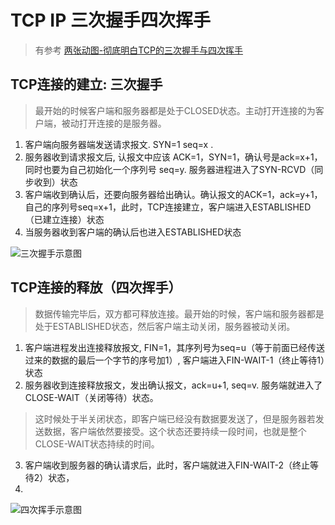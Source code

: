 # TCP IP 三次握手四次挥手
> 有参考 [两张动图-彻底明白TCP的三次握手与四次挥手](https://blog.csdn.net/qzcsu/article/details/72861891)


## TCP连接的建立: 三次握手

> 最开始的时候客户端和服务器都是处于CLOSED状态。主动打开连接的为客户端，被动打开连接的是服务器。

1. 客户端向服务器端发送请求报文. SYN=1 seq=x .
2. 服务器收到请求报文后, 认报文中应该 ACK=1，SYN=1，确认号是ack=x+1，同时也要为自己初始化一个序列号 seq=y. 服务器进程进入了SYN-RCVD（同步收到）状态
3. 客户端收到确认后，还要向服务器给出确认。确认报文的ACK=1，ack=y+1，自己的序列号seq=x+1，此时，TCP连接建立，客户端进入ESTABLISHED（已建立连接）状态
4. 当服务器收到客户端的确认后也进入ESTABLISHED状态


![三次握手示意图](https://cdn.jansora.com/files/uPic/2022/06/14/rmeVqJ.jpg)








## TCP连接的释放（四次挥手）

> 数据传输完毕后，双方都可释放连接。最开始的时候，客户端和服务器都是处于ESTABLISHED状态，然后客户端主动关闭，服务器被动关闭。

1. 客户端进程发出连接释放报文, FIN=1，其序列号为seq=u（等于前面已经传送过来的数据的最后一个字节的序号加1）, 客户端进入FIN-WAIT-1（终止等待1）状态
2. 服务器收到连接释放报文，发出确认报文，ack=u+1, seq=v. 服务端就进入了CLOSE-WAIT（关闭等待）状态。
  >  这时候处于半关闭状态，即客户端已经没有数据要发送了，但是服务器若发送数据，客户端依然要接受。这个状态还要持续一段时间，也就是整个CLOSE-WAIT状态持续的时间。
3. 客户端收到服务器的确认请求后，此时，客户端就进入FIN-WAIT-2（终止等待2）状态，
4. 


![四次挥手示意图](https://cdn.jansora.com/files/uPic/2022/06/14/mOrbur.jpg)
